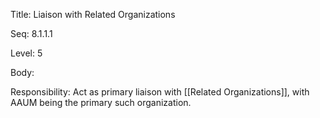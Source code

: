Title:  Liaison with Related Organizations

Seq:    8.1.1.1

Level:  5

Body:

Responsibility: Act as primary liaison with [[Related Organizations]], with AAUM being the primary such organization. 

